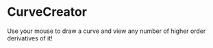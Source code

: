 # CurveCreator
Use your mouse to draw a curve and view any number of higher order derivatives of it!
